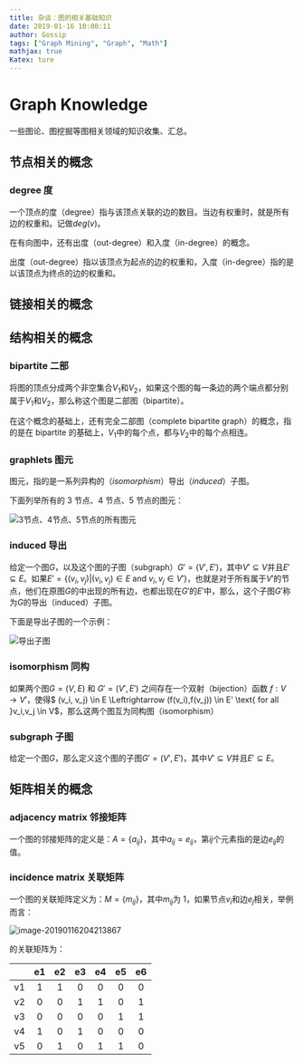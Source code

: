```yaml
---
title: 杂谈：图的相关基础知识
date: 2019-01-16 10:00:11
author: Gossip
tags: ["Graph Mining", "Graph", "Math"]
mathjax: true
Katex: ture
---
```


# Graph Knowledge

一些图论、图挖掘等图相关领域的知识收集、汇总。

## 节点相关的概念

### degree 度

一个顶点的度（degree）指与该顶点关联的边的数目。当边有权重时，就是所有边的权重和。记做$deg(v)$。

在有向图中，还有出度（out-degree）和入度（in-degree）的概念。

出度（out-degree）指以该顶点为起点的边的权重和，入度（in-degree）指的是以该顶点为终点的边的权重和。

## 链接相关的概念

## 结构相关的概念

### bipartite 二部

将图的顶点分成两个非空集合$V_1$和$V_2$，如果这个图的每一条边的两个端点都分别属于$V_1$和$V_2$，那么称这个图是二部图（bipartite）。

在这个概念的基础上，还有完全二部图（complete bipartite graph）的概念，指的是在 bipartite 的基础上，$V_1$中的每个点，都与$V_2$中的每个点相连。

### graphlets 图元

图元，指的是一系列异构的（_isomorphism_）导出（_induced_）子图。

下面列举所有的 3 节点、4 节点、5 节点的图元：

![3节点、4节点、5节点的所有图元](http://jackie-image.oss-cn-hangzhou.aliyuncs.com/17-9-1/21892478.jpg)

### induced 导出

给定一个图$G$，以及这个图的子图（subgraph）$G'=(V', E')$，其中$V'\subseteq V$并且$E' \subseteq E$。如果$E' = \{(v_i,v_j)|(v_i,v_j) \in E \text{ and }v_i, v_j \in V'\}$，也就是对于所有属于$V'$的节点，他们在原图$G$的中出现的所有边，也都出现在$G'$的$E'$中，那么，这个子图$G'$称为$G$的导出（induced）子图。

下面是导出子图的一个示例：

![导出子图](http://jackie-image.oss-cn-hangzhou.aliyuncs.com/2018-06-25-085552.png)

### isomorphism 同构

如果两个图$G = (V,E)$ 和 $G' = (V', E')$ 之间存在一个双射（bijection）函数 $f: V \rightarrow V'$，使得$ (v_i, v_j) \in E \Leftrightarrow (f(v_i),f(v_j)) \in E' \text{ for all }v_i,v_j \in V$，那么这两个图互为同构图（isomorphism）

### subgraph 子图

给定一个图$G$，那么定义这个图的子图$G'=(V', E')$，其中$V'\subseteq V$并且$E' \subseteq E$。

## 矩阵相关的概念

### adjacency matrix 邻接矩阵

一个图的邻接矩阵的定义是：$A=\lbrace a_{ij} \rbrace$，其中$a_{ij}=e_{ij}$，第$ij$个元素指的是边$e_{ij}$的值。

### incidence matrix 关联矩阵

一个图的关联矩阵定义为：$M=\lbrace m_{ij} \rbrace$，其中$m_{ij}$为 1，如果节点$v_i$和边$e_j$相关，举例而言：

![image-20190116204213867](http://jackie-image.oss-cn-hangzhou.aliyuncs.com/GraphKnoledge/image-20190116204213867.png)

的关联矩阵为：

|     | e1  | e2  | e3  | e4  | e5  | e6  |
| :-: | :-: | :-: | :-: | :-: | :-: | :-: |
| v1  |  1  |  1  |  0  |  0  |  0  |  0  |
| v2  |  0  |  0  |  1  |  1  |  0  |  1  |
| v3  |  0  |  0  |  0  |  0  |  1  |  1  |
| v4  |  1  |  0  |  1  |  0  |  0  |  0  |
| v5  |  0  |  1  |  0  |  1  |  1  |  0  |

